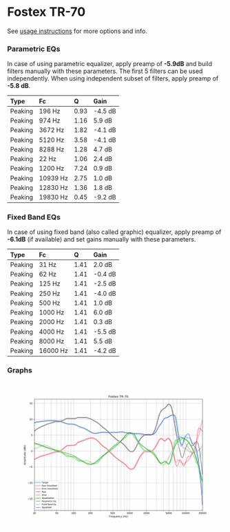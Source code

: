 # Fostex TR-70
See [usage instructions](https://github.com/jaakkopasanen/AutoEq#usage) for more options and info.

### Parametric EQs
In case of using parametric equalizer, apply preamp of **-5.9dB** and build filters manually
with these parameters. The first 5 filters can be used independently.
When using independent subset of filters, apply preamp of **-5.8 dB**.

| Type    | Fc       |    Q | Gain    |
|:--------|:---------|:-----|:--------|
| Peaking | 196 Hz   | 0.93 | -4.5 dB |
| Peaking | 974 Hz   | 1.16 | 5.9 dB  |
| Peaking | 3672 Hz  | 1.82 | -4.1 dB |
| Peaking | 5120 Hz  | 3.58 | -4.1 dB |
| Peaking | 8288 Hz  | 1.28 | 4.7 dB  |
| Peaking | 22 Hz    | 1.06 | 2.4 dB  |
| Peaking | 1200 Hz  | 7.24 | 0.9 dB  |
| Peaking | 10939 Hz | 2.75 | 1.0 dB  |
| Peaking | 12830 Hz | 1.36 | 1.8 dB  |
| Peaking | 19830 Hz | 0.45 | -9.2 dB |

### Fixed Band EQs
In case of using fixed band (also called graphic) equalizer, apply preamp of **-6.1dB**
(if available) and set gains manually with these parameters.

| Type    | Fc       |    Q | Gain    |
|:--------|:---------|:-----|:--------|
| Peaking | 31 Hz    | 1.41 | 2.0 dB  |
| Peaking | 62 Hz    | 1.41 | -0.4 dB |
| Peaking | 125 Hz   | 1.41 | -2.5 dB |
| Peaking | 250 Hz   | 1.41 | -4.0 dB |
| Peaking | 500 Hz   | 1.41 | 1.0 dB  |
| Peaking | 1000 Hz  | 1.41 | 6.0 dB  |
| Peaking | 2000 Hz  | 1.41 | 0.3 dB  |
| Peaking | 4000 Hz  | 1.41 | -5.5 dB |
| Peaking | 8000 Hz  | 1.41 | 5.5 dB  |
| Peaking | 16000 Hz | 1.41 | -4.2 dB |

### Graphs
![](./Fostex%20TR-70.png)